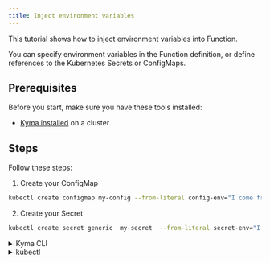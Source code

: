 ```yaml
---
title: Inject environment variables
---
```


This tutorial shows how to inject environment variables into Function.

You can specify environment variables in the Function definition, or define references to the Kubernetes Secrets or ConfigMaps.

## Prerequisites

Before you start, make sure you have these tools installed:

- [Kyma installed](../../04-operation-guides/operations/02-install-kyma.md) on a cluster

## Steps

Follow these steps:

1. Create your ConfigMap

```bash
kubectl create configmap my-config --from-literal config-env="I come from config map"
```

2. Create your Secret

```bash
kubectl create secret generic  my-secret  --from-literal secret-env="I come from secret"
```


<div tabs name="steps" group="create-function">
  <details>
  <summary label="cli">
  Kyma CLI
  </summary>

3. Generate the Function's configuration and sources:

    ```bash
    kyma init function --name my-function
    ```

4. Define environment variables as part of the Function configuration file. Modify `config.yaml` with the following:
    ```yaml
    name: my-function
    namespace: default
    runtime: nodejs14
    source:
        sourceType: inline
    env:
      - name: env1
        value: "I come from function definition"
      - name: env2
        valueFrom:
          configMapKeyRef:
            name: my-config
            key: config-env
      - name: env3
        valueFrom:
          secretKeyRef:
            name: my-secret
            key: secret-env
    ```
5. Use injected environment variables in the handler file. Modify `handler.js` with the following:
    ```js
    module.exports = {
        main: function (event, context) {
            envs = ["env1", "env2", "env3"]
            envs.forEach(function(key){
                console.log(`${key}:${readEnv(key)}`)
            });
            return 'Hello Serverless'
        }
    }

    readEnv=(envKey) => {
        if(envKey){
            return process.env[envKey];
        }
        return
    }
    ```

6. Deploy your Function:

    ```bash
    kyma apply function
    ```

7. Verify whether your Function is running:

    ```bash
    kubectl get functions my-function
    ```

  </details>
  <details>
  <summary label="kubectl">
  kubectl
  </summary>


3. Create a Function CR that specifies the Function's logic:

    ```yaml
    cat <<EOF | kubectl apply -f -
    apiVersion: serverless.kyma-project.io/v1alpha1
    kind: Function
    metadata:
        name: my-function
    spec:
        env:
            - name: env1
              value: I come from function definition
            - name: env2
              valueFrom:
                configMapKeyRef:
                    key: config-env
                    name: my-config
            - name: env3
              valueFrom:
                secretKeyRef:
                    key: secret-env
                    name: my-secret
        runtime: nodejs14
        source: |-
            module.exports = {
                main: function (event, context) {
                    envs = ["env1", "env2", "env3"]
                    envs.forEach(function(key){
                        console.log(`${key}:${readEnv(key)}`)
                    });
                    return 'Hello Serverless'
                }
            }

            readEnv=(envKey) => {
                if(envKey){
                    return process.env[envKey];
                }
                return
            }
    EOF
    ```

4. Verify whether your Function is running:

    ```bash
    kubectl get functions my-function
    ```

</details>
</div>

